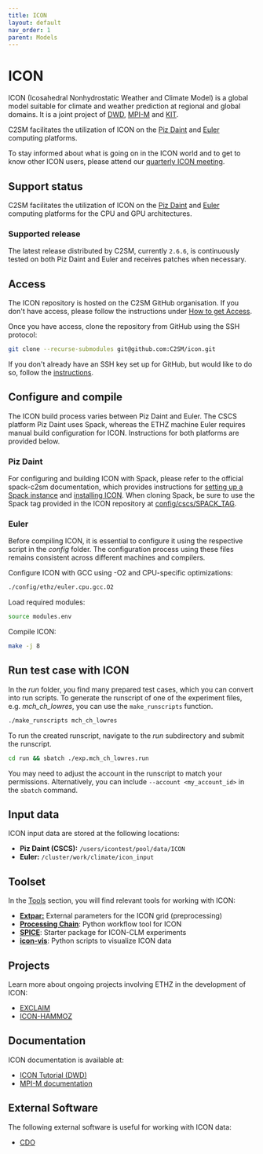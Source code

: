 ```yaml
---
title: ICON
layout: default
nav_order: 1
parent: Models
---
```


# ICON
ICON (Icosahedral Nonhydrostatic Weather and Climate Model) is a global model suitable for climate and weather prediction at regional and global domains.
It is a joint project of [DWD](https://www.dwd.de/DE/Home/home_node.html), [MPI-M](https://mpimet.mpg.de/startseite) and [KIT](https://www.kit.edu/).

C2SM facilitates the utilization of ICON on the [Piz Daint](https://www.cscs.ch/computers/piz-daint) and [Euler](https://scicomp.ethz.ch/wiki/Euler) computing platforms.

To stay informed about what is going on in the ICON world and to get to know other ICON users, please attend our [quarterly ICON meeting](https://c2sm.github.io/events/icon_meeting.html).

## Support status
C2SM facilitates the utilization of ICON on the [Piz Daint](https://www.cscs.ch/computers/piz-daint) and [Euler](https://scicomp.ethz.ch/wiki/Euler) computing platforms for the CPU and GPU architectures.

### Supported release
The latest release distributed by C2SM, currently `2.6.6`, is continuously tested on both Piz Daint and Euler and receives patches when necessary.

## Access
The ICON repository is hosted on the C2SM GitHub organisation. If you don't have access, please follow the instructions under [How to get Access](https://c2sm.github.io/#how-to-get-access).

Once you have access, clone the repository from GitHub using the SSH protocol:

  ```bash
  git clone --recurse-submodules git@github.com:C2SM/icon.git
  ```
  If you don't already have an SSH key set up for GitHub, but would like to do so, follow the [instructions](https://docs.github.com/en/authentication/connecting-to-github-with-ssh/generating-a-new-ssh-key-and-adding-it-to-the-ssh-agent).
    
## Configure and compile
The ICON build process varies between Piz Daint and Euler. The CSCS platform Piz Daint uses Spack, whereas the ETHZ machine Euler requires manual build configuration for ICON. Instructions for both platforms are provided below.

### Piz Daint
For configuring and building ICON with Spack, please refer to the official spack-c2sm documentation, which provides instructions for [setting up a Spack instance](https://c2sm.github.io/spack-c2sm/latest/QuickStart.html#at-cscs-daint-tsa-balfrin) and [installing ICON](https://c2sm.github.io/spack-c2sm/latest/QuickStart.html#icon). When cloning Spack, be sure to use the Spack tag provided in the ICON repository at [config/cscs/SPACK_TAG](https://github.com/C2SM/icon/blob/main/config/cscs/SPACK_TAG).

### Euler
Before compiling ICON, it is essential to configure it using the respective script in the *config* folder. The configuration process using these files remains consistent across different machines and compilers.

Configure ICON with GCC using -O2 and CPU-specific optimizations:
```bash
./config/ethz/euler.cpu.gcc.O2
```
Load required modules:
```bash
source modules.env
```
Compile ICON:
```bash
make -j 8
```

## Run test case with ICON
In the *run* folder, you find many prepared test cases, which you can convert into run scripts. To generate the runscript of one of the experiment files, e.g. *mch_ch_lowres*, you can use the `make_runscripts` function.

```bash
./make_runscripts mch_ch_lowres
```

To run the created runscript, navigate to the *run* subdirectory and submit the runscript.

```bash
cd run && sbatch ./exp.mch_ch_lowres.run
```
You may need to adjust the account in the runscript to match your permissions. Alternatively, you can include `--account <my_account_id>` in the `sbatch` command.

## Input data
ICON input data are stored at the following locations:
- **Piz Daint (CSCS):** `/users/icontest/pool/data/ICON`
- **Euler:** `/cluster/work/climate/icon_input`


## Toolset
In the [Tools](https://c2sm.github.io/tools) section, you will find relevant tools for working with ICON:
* [**Extpar:**](https://c2sm.github.io/tools/extpar.html) External parameters for the ICON grid (preprocessing)
* [**Processing Chain**](https://c2sm.github.io/tools/processing_chain.html): Python workflow tool for ICON
* [**SPICE**](https://c2sm.github.io/tools/spice.html): Starter package for ICON-CLM experiments
* [**icon-vis**](https://c2sm.github.io/tools/icon-vis.html): Python scripts to visualize ICON data

## Projects
Learn more about ongoing projects involving ETHZ in the development of ICON:
  * [EXCLAIM](https://exclaim.ethz.ch/) 
  * [ICON-HAMMOZ](https://redmine.hammoz.ethz.ch/projects/icon-hammoz)

## Documentation
ICON documentation is available at:
   * [ICON Tutorial (DWD)](https://www.dwd.de/EN/ourservices/nwv_icon_tutorial/nwv_icon_tutorial_en.html)
   * [MPI-M documentation](https://code.mpimet.mpg.de/projects/iconpublic/wiki/Documentation)
     
## External Software
The following external software is useful for working with ICON data:
   * [CDO](https://code.zmaw.de/projects/cdo)
